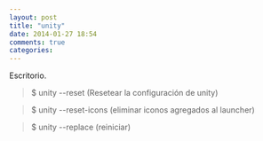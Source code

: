 ```yaml
---
layout: post
title: "unity"
date: 2014-01-27 18:54
comments: true
categories: 
---
```

Escritorio.

>$ unity --reset (Resetear la configuración de unity)

>$ unity --reset-icons (eliminar iconos agregados al launcher)

>$ unity --replace (reiniciar)

